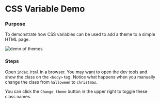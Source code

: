 # CSS Variable Demo

### Purpose

To demonstrate how CSS variables can be used to add a theme to a simple HTML page.

![demo of themes](https://mc.dev/wp-content/uploads/2022/06/css_var_demo.gif)

### Steps

Open `index.html` in a browser.  You may want to open the dev tools and show the class on the `<body>` tag.  Notice what happens when you manually change the class from `halloween` to `christmas`.   

You can click the `Change theme` button in the upper right to toggle these class names.

